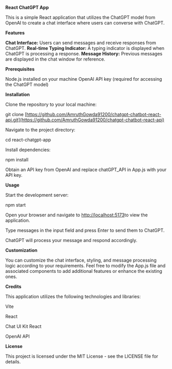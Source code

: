 **React ChatGPT App**

This is a simple React application that utilizes the ChatGPT model from OpenAI to create a chat interface where users can converse with ChatGPT.

**Features**

**Chat Interface:** Users can send messages and receive responses from ChatGPT.
**Real-time Typing Indicator:** A typing indicator is displayed when ChatGPT is processing a response.
**Message History:** Previous messages are displayed in the chat window for reference.

**Prerequisites**

Node.js installed on your machine
OpenAI API key (required for accessing the ChatGPT model)

**Installation**

Clone the repository to your local machine:


git clone [https://github.com/AmruthGowda91200/chatgpt-chatbot-react-api.git](https://github.com/AmruthGowda91200/chatgpt-chatbot-react-api)

Navigate to the project directory:


cd react-chatgpt-app

Install dependencies:

npm install

Obtain an API key from OpenAI and replace chatGPT_API in App.js with your API key.

**Usage**

Start the development server:


npm start

Open your browser and navigate to [http://localhost:5173](http://localhost:5173)to view the application.

Type messages in the input field and press Enter to send them to ChatGPT.

ChatGPT will process your message and respond accordingly.

**Customization**

You can customize the chat interface, styling, and message processing logic according to your requirements. Feel free to modify the App.js file and associated components to add additional features or enhance the existing ones.

**Credits**

This application utilizes the following technologies and libraries:

Vite

React

Chat UI Kit React

OpenAI API


**License**

This project is licensed under the MIT License - see the LICENSE file for details.
